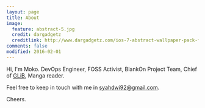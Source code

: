 ```yaml
---
layout: page
title: About
image:
  feature: abstract-5.jpg
  credit: dargadgetz
  creditlink: http://www.dargadgetz.com/ios-7-abstract-wallpaper-pack-for-iphone-5-and-ipod-touch-retina/
comments: false
modified: 2016-02-01
---
```


Hi,
I'm Moko. DevOps Engineer, FOSS Activist, BlankOn Project Team, Chief of <a href="http://glibogor.or.id">GLiB</a>, Manga reader.

Feel free to keep in touch with me in syahdwi92@gmail.com.

Cheers.
